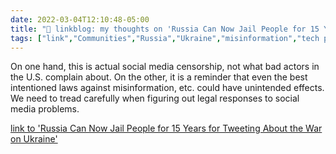 ```yaml
---
date: 2022-03-04T12:10:48-05:00
title: "🔗 linkblog: my thoughts on 'Russia Can Now Jail People for 15 Years for Tweeting About the War on Ukraine'"
tags: ["link","Communities","Russia","Ukraine","misinformation","tech policy","censorship"]
---
```

On one hand, this is actual social media censorship, not what bad actors in the U.S. complain about. On the other, it is a reminder that even the best intentioned laws against misinformation, etc. could have unintended effects. We need to tread carefully when figuring out legal responses to social media problems.
 
[link to 'Russia Can Now Jail People for 15 Years for Tweeting About the War on Ukraine'](https://www.vice.com/en/article/xgdmdn/russian-law-fifteen-years-jail-tweeting-ukraine-war)
